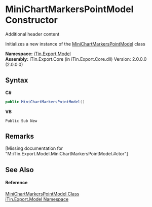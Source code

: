 # MiniChartMarkersPointModel Constructor 
Additional header content 

Initializes a new instance of the <a href="T_iTin_Export_Model_MiniChartMarkersPointModel">MiniChartMarkersPointModel</a> class

**Namespace:**&nbsp;<a href="N_iTin_Export_Model">iTin.Export.Model</a><br />**Assembly:**&nbsp;iTin.Export.Core (in iTin.Export.Core.dll) Version: 2.0.0.0 (2.0.0.0)

## Syntax

**C#**<br />
``` C#
public MiniChartMarkersPointModel()
```

**VB**<br />
``` VB
Public Sub New
```


## Remarks
\[Missing <remarks> documentation for "M:iTin.Export.Model.MiniChartMarkersPointModel.#ctor"\]

## See Also


#### Reference
<a href="T_iTin_Export_Model_MiniChartMarkersPointModel">MiniChartMarkersPointModel Class</a><br /><a href="N_iTin_Export_Model">iTin.Export.Model Namespace</a><br />